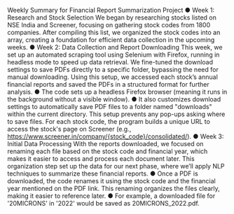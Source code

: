 Weekly Summary for Financial Report Summarization Project
● Week 1: Research and Stock Selection
We began by researching stocks listed on NSE India and Screener, focusing on
gathering stock codes from 1800 companies. After compiling this list, we organized the
stock codes into an array, creating a foundation for efficient data collection in the
upcoming weeks.
● Week 2: Data Collection and Report Downloading
This week, we set up an automated scraping tool using Selenium with Firefox, running in
headless mode to speed up data retrieval. We fine-tuned the download settings to save
PDFs directly to a specific folder, bypassing the need for manual downloading. Using this
setup, we accessed each stock’s annual financial reports and saved the PDFs in a
structured format for further analysis.
● The code sets up a headless Firefox browser (meaning it runs in the background without
a visible window).
● It also customizes download settings to automatically save PDF files to a folder named
"downloads" within the current directory. This setup prevents any pop-ups asking where
to save files. For each stock code, the program builds a unique URL to access the
stock's page on Screener (e.g.,
https://www.screener.in/company/{stock_code}/consolidated/).
● Week 3: Initial Data Processing
With the reports downloaded, we focused on renaming each file based on the stock
code and financial year, which makes it easier to access and process each document
later. This organization step set up the data for our next phase, where we’ll apply NLP
techniques to summarize these financial reports.
● Once a PDF is downloaded, the code renames it using the stock code and the financial
year mentioned on the PDF link. This renaming organizes the files clearly, making it
easier to reference later.
● For example, a downloaded file for '20MICRONS' in '2022' would be saved as
20MICRONS_2022.pdf.

